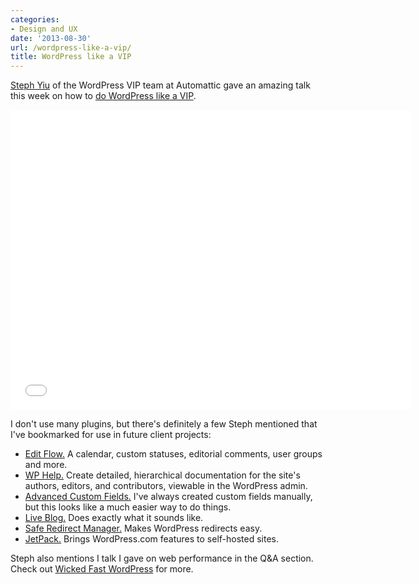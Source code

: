 ```yaml
---
categories:
- Design and UX
date: '2013-08-30'
url: /wordpress-like-a-vip/
title: WordPress like a VIP
---
```


<a href="http://hoppycow.com/">Steph Yiu</a> of the WordPress VIP team at Automattic gave an amazing talk this week on how to <a href="https://www.youtube.com/watch?v=c8BbjQIxaJs">do WordPress like a VIP</a>.

<iframe width="640" height="480" src="//www.youtube.com/embed/c8BbjQIxaJs?rel=0" frameborder="0" allowfullscreen></iframe>

I don't use many plugins, but there's definitely a few Steph mentioned that I've bookmarked for use in future client projects:
<!--more-->
<ul>
<li><a href="http://wordpress.org/plugins/edit-flow/">Edit Flow.</a> A calendar, custom statuses, editorial comments, user groups and more.</li>
<li><a href="http://wordpress.org/plugins/wp-help/">WP Help.</a> Create detailed, hierarchical documentation for the site's authors, editors, and contributors, viewable in the WordPress admin. </li>
<li><a href="http://www.advancedcustomfields.com/">Advanced Custom Fields.</a> I've always created custom fields manually, but this looks like a much easier way to do things.</li>
<li><a href="http://wordpress.org/plugins/liveblog/">Live Blog.</a> Does exactly what it sounds like.</li>
<li><a href="http://wordpress.org/plugins/safe-redirect-manager/">Safe Redirect Manager.</a> Makes WordPress redirects easy.</li>
<li><a href="http://jetpack.me/">JetPack.</a> Brings WordPress.com features to self-hosted sites.</li>
</ul>

Steph also mentions I talk I gave on web performance in the Q&A section. Check out <a href="https://gomakethings.com/wicked-fast-wordpress/">Wicked Fast WordPress</a> for more.